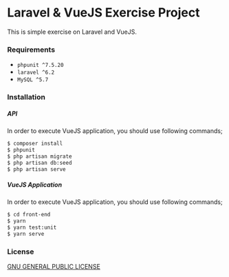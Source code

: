 # Laravel & VueJS Exercise Project

This is simple exercise on Laravel and VueJS.

### Requirements

- `phpunit ^7.5.20`
- `laravel ^6.2`
- `MySQL ^5.7`

### Installation

##### API

In order to execute VueJS application, you should use following commands;

```bash
$ composer install
$ phpunit
$ php artisan migrate
$ php artisan db:seed
$ php artisan serve
```

##### VueJS Application

In order to execute VueJS application, you should use following commands;

```bash
$ cd front-end
$ yarn
$ yarn test:unit
$ yarn serve
```

### License

[GNU GENERAL PUBLIC LICENSE](LICENSE)